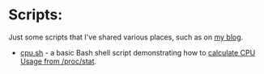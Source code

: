 # Scripts:

Just some scripts that I've shared various places, such as on [my blog](http://colby.id.au/).

* [cpu.sh](cpu.sh) - a basic Bash shell script demonstrating how to
  [calculate CPU Usage from /proc/stat](http://colby.id.au/calculating-cpu-usage-from-proc-stat).
